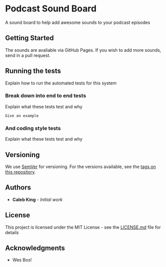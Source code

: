 # Podcast Sound Board

A sound board to help add awesome sounds to your podcast episodes

## Getting Started

The sounds are avaliable via GitHub Pages. If you wish to add more sounds, send in a pull request.

## Running the tests

Explain how to run the automated tests for this system

### Break down into end to end tests

Explain what these tests test and why

```
Give an example
```

### And coding style tests

Explain what these tests test and why

## Versioning

We use [SemVer](http://semver.org/) for versioning. For the versions available, see the [tags on this repository](https://github.com/your/project/tags). 

## Authors

* **Caleb King** - *Initial work* 


## License

This project is licensed under the MIT License - see the [LICENSE.md](LICENSE.md) file for details

## Acknowledgments

* Wes Bos!
